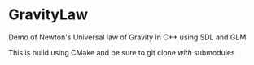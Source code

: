 # GravityLaw
Demo of Newton's Universal law of Gravity in C++ using SDL and GLM

This is build using CMake and be sure to git clone *with* submodules
